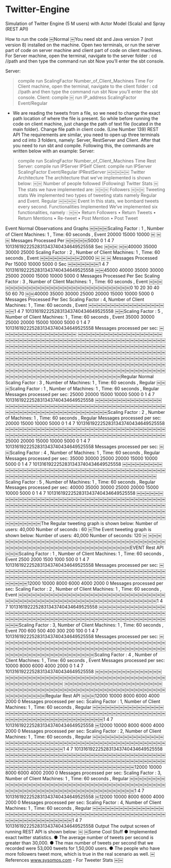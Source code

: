 # Twitter-Engine
Simulation of Twitter Engine (5 M users) with Actor Model (Scala) and Spray (REST API)

How to run the code
￼Normal
￼You need sbt and Java version 7 (not version 8) installed on the machine. Open two terminals, or run the server part of code on server machine and client part of code on client machines.
For Server machine, open the terminal, navigate to the server folder : cd //path
and then type the command
run sbt
Now you’ll enter the sbt console.

Server:
> compile
> run ScalingFactor Number_of_Client_Machines Time
For Client machine, open the terminal, navigate to the client folder :
cd //path
and then type the command
run sbt
Now you’ll enter the sbt console.
Client:
> compile
￼
> run IP_address ScalingFactor Event/Regular
* We are reading the tweets from a file, so we need to change the exact path location of where the file is present. So while before running the code on client machine, just change the path of text file (located in the main folder).
Change file path in client code. (Line Number 139)
REST API
The requirements are similar, you need to open up three terminals and cd into 3 folders, namely: Server, RestServer and Client. After that you need to run sbt and compile.
Following this, the commands are written below with an example: Server:
> compile
> run ScalingFactor Number_of_Client_Machines Time
Rest Server:
> compile
> run IPServer IPSelf
Client:
> compile
> run IPServer ScalingFactor Event/Regular IPRestServer
￼￼￼￼￼
Twitter Architecture
The architecture that we’ve implemented is shown below:
￼￼
Number of people followed (Following)
Twitter Stats
￼The stats we have implemented are:
￼￼￼
Followers
￼￼￼
Tweeting stats
We implemented two types of tweeting stats namely Regular and Event.
Regular
￼￼￼￼
Event
In this stats, we bombard tweets every second.
Functionalities Implemented
We’ve implemented six functionalities, namely :
￼￼• Return Followers
• Return Tweets
• Return Mentions
• Re-tweet
• Post Mention
• Post Tweet

Event Normal
Observations and Graphs
￼￼￼￼Scaling Factor : 1 , Number of Client Machines: 1 , Time: 60 seconds , Event
20000
15000
10000 ￼ ￼ ￼ Messages Processed Per
￼￼￼￼￼5000
0
1 4 7 1013161922252831343740434649525558
Sec
￼￼￼
￼￼40000
35000
30000
25000
Scaling Factor : 2 , Number of Client Machines: 1 , Time: 60 seconds , Event
￼￼￼￼￼￼￼￼￼20000 ￼ ￼ ￼ Messages Processed Per
15000
10000
 5000
    0
Sec
￼￼￼￼￼￼￼1 4 7 1013161922252831343740434649525558
￼￼45000
40000
35000
30000
25000
20000
15000
10000
5000 0
Messages Processed Per Sec
Scaling Factor : 3 , Number of Client Machines: 1 , Time: 60 seconds , Event
￼￼￼￼￼￼￼￼￼￼￼￼￼￼￼￼￼￼￼￼￼￼￼￼￼￼￼￼￼￼￼0 10 20 30 40 50 60 70
￼￼40000
35000
30000
25000
20000
15000
10000
5000 0
Messages Processed Per Sec
Scaling Factor : 4, Number of Client Machines: 1 , Time: 60 seconds , Event
￼￼￼￼￼￼￼￼￼￼￼￼￼￼￼￼￼￼￼1 4 7 1013161922252831343740434649525558
￼￼Scaling Factor : 5 , Number of Client Machines: 1 , Time: 60 seconds , Event
35000
30000
25000
20000
15000
10000
5000
0
1 4 7 1013161922252831343740434649525558
Messages processed per sec:
￼￼￼￼￼￼￼￼￼￼￼￼￼￼￼￼￼
￼￼￼￼￼￼￼￼￼￼￼￼￼￼￼￼￼￼￼￼￼￼￼￼￼￼￼￼￼￼￼￼￼￼￼￼￼￼￼￼￼￼￼￼￼￼￼￼￼￼￼￼￼￼￼￼￼￼￼￼￼￼￼￼￼￼￼￼￼￼￼￼￼￼￼￼￼￼￼￼￼￼￼￼￼￼￼￼￼￼￼￼￼￼￼￼￼￼￼￼￼￼￼￼￼￼￼￼￼￼￼￼￼￼￼￼￼￼￼￼￼￼￼￼￼￼￼￼￼￼￼￼￼￼￼￼￼￼￼￼￼￼￼￼￼￼￼￼￼￼￼￼￼￼￼￼￼￼￼￼￼￼￼￼￼￼￼￼￼￼￼￼￼￼￼￼￼￼￼￼￼￼￼￼￼￼￼￼￼￼￼￼￼￼￼￼￼￼￼￼￼￼￼￼￼￼￼￼￼￼￼￼￼￼￼￼￼￼￼￼￼￼￼￼￼￼￼￼￼￼￼￼￼￼￼￼￼￼￼￼￼￼￼￼￼￼￼￼￼￼￼￼￼￼￼￼￼￼￼￼￼Regular Normal
Scaling Factor : 3 , Number of Machines: 1 , Time: 60 seconds , Regular
￼￼￼Scaling Factor : 1 , Number of Machines: 1 , Time: 60 seconds , Regular
Messages processed per sec:
25000
20000
15000
10000
5000
0
1 4 7 1013161922252831343740434649525558
￼￼￼￼￼￼￼￼￼￼￼￼￼￼￼￼￼￼￼￼￼￼￼￼￼￼￼￼￼￼￼￼￼￼￼￼￼￼￼￼￼￼￼￼￼￼￼￼￼￼￼￼￼￼￼￼￼￼￼￼￼￼￼￼￼￼￼￼￼￼￼￼￼￼Scaling Factor : 2 , Number of Machines: 1 , Time: 60 seconds , Regular
Messages processed per sec:
20000
15000
10000
5000
0
1 4 7 1013161922252831343740434649525558
￼￼￼￼￼￼￼￼￼￼￼￼￼￼￼￼￼￼￼￼￼￼￼￼￼￼￼￼￼￼￼￼￼￼￼￼￼￼￼￼￼￼￼￼￼￼￼￼￼￼￼￼￼￼￼￼￼￼￼￼￼￼￼￼￼￼￼￼￼￼￼￼25000
20000
15000
10000
5000
0
1 4 7 1013161922252831343740434649525558
Messages processed per sec:
￼￼Scaling Factor : 4 , Number of Machines: 1 , Time: 60 seconds , Regular
Messages processed per sec:
35000
30000
25000
20000
15000
10000
5000
0
1 4 7 1013161922252831343740434649525558
￼￼￼￼￼￼￼￼￼￼￼￼￼￼￼￼￼￼￼￼￼￼￼￼￼￼￼￼￼￼￼￼￼￼￼￼￼￼￼￼￼￼￼￼￼￼￼￼￼￼￼￼￼￼￼￼￼￼￼￼￼￼￼￼￼￼￼￼￼￼￼￼￼￼￼￼￼￼￼Scaling Factor : 5 , Number of Machines: 1 , Time: 60 seconds , Regular
Messages processed per sec:
40000
35000
30000
25000
20000
15000
10000
5000
0
1 4 7 1013161922252831343740434649525558
￼￼￼￼￼￼￼￼￼￼￼￼￼￼￼￼￼￼￼￼￼￼￼￼￼￼￼￼￼￼￼￼￼￼￼￼￼￼￼￼￼￼￼￼￼￼￼￼￼￼￼￼￼￼￼￼￼￼￼￼￼￼￼￼￼￼￼￼￼￼￼￼￼￼￼￼￼￼￼￼￼￼￼￼￼￼￼￼￼￼￼￼￼￼￼￼￼￼￼￼￼￼￼￼￼￼￼￼￼￼￼￼￼￼￼￼￼￼￼￼￼￼￼￼￼￼￼￼￼￼￼￼￼￼￼￼￼￼￼￼￼￼￼￼￼￼￼￼￼￼￼￼￼￼￼￼￼￼The Regular tweeting graph is shown below:
Number of users: 40,000 Number of seconds : 60
￼The Event tweeting graph is shown below:
Number of users: 40,000 Number of seconds: 120
￼
￼￼￼￼￼￼￼￼￼￼￼￼￼￼￼￼￼￼￼￼￼￼￼￼￼￼￼￼￼￼￼￼￼￼￼￼￼￼￼￼￼￼￼￼￼￼￼￼￼￼￼￼￼￼￼￼￼￼￼￼￼￼￼￼￼￼￼EVENT Rest API
￼￼￼Scaling Factor : 1 , Number of Client Machines: 1 , Time: 60 seconds , Event
2500
2000
1500
1000
500
0
1 4 7 1013161922252831343740434649525558
Messages processed per sec:
￼￼￼￼￼￼￼￼￼￼￼￼￼￼￼￼￼￼￼￼￼￼￼￼￼￼￼￼￼￼￼￼￼￼￼￼￼￼￼￼￼￼￼￼￼￼￼￼￼￼￼￼￼￼￼￼￼￼￼￼￼￼￼￼￼￼￼￼￼￼￼￼￼￼￼￼￼￼12000
10000
 8000
 6000
 4000
 2000
    0
Messages processed per sec:
Scaling Factor : 2 , Number of Client Machines: 1 , Time: 60 seconds , Event
￼￼￼￼￼￼￼￼￼￼￼￼￼￼￼￼￼￼￼￼￼￼￼￼￼￼￼￼￼￼￼￼￼￼￼￼￼￼￼￼￼￼￼￼￼￼￼￼￼￼￼￼￼￼￼￼￼￼￼￼￼￼￼￼￼￼￼1 4 7 1013161922252831343740434649525558
￼￼￼￼￼￼￼￼￼￼￼￼￼￼￼￼￼￼￼￼￼￼￼￼￼￼￼￼￼￼￼￼￼￼￼￼￼￼￼￼￼￼￼￼￼￼￼￼￼￼￼￼￼￼￼￼￼￼￼￼￼￼￼￼￼￼￼￼￼￼￼￼￼￼￼￼￼￼￼￼￼￼￼￼￼￼￼￼￼￼Scaling Factor : 3, Number of Client Machines: 1 , Time: 60 seconds , Event
700
600
500
400
300
200
100
0
1 4 7 1013161922252831343740434649525558
Messages processed per sec:
￼￼￼￼￼￼￼￼￼￼￼￼￼￼￼￼￼￼￼￼￼￼￼￼￼￼￼￼￼￼￼￼￼￼￼￼￼￼￼￼￼￼￼￼￼￼￼￼￼￼￼￼￼￼￼￼￼￼￼￼￼￼￼￼￼￼￼￼￼￼￼￼￼￼￼￼￼￼￼￼￼￼￼￼￼￼￼￼￼￼￼￼￼Scaling Factor : 4 , Number of Client Machines: 1 , Time: 60 seconds , Event
Messages processed per sec:
10000
 8000
 6000
 4000
 2000
0
1 4 7 1013161922252831343740434649525558
￼￼￼￼￼￼￼￼￼￼￼￼￼￼￼￼￼￼￼￼￼￼￼￼￼￼￼￼￼￼￼￼￼￼￼￼￼￼￼￼￼￼￼￼￼￼￼￼￼￼￼￼￼￼￼￼￼￼￼￼￼￼￼￼
￼￼￼￼￼￼￼￼￼￼￼￼￼￼￼￼￼￼￼￼￼￼￼￼￼￼￼￼￼￼￼￼￼￼￼￼￼￼￼￼￼￼￼￼￼￼￼￼￼￼￼￼￼￼￼￼￼￼￼￼￼￼￼￼￼￼￼Regular Rest API
￼￼￼12000
10000
 8000
 6000
 4000
 2000
    0
Messages processed per sec:
Scaling Factor : 1, Number of Client Machines: 1 , Time: 60 seconds , Regular
￼￼￼￼￼￼￼￼￼￼￼￼￼￼￼￼￼￼￼￼￼￼￼￼￼￼￼￼￼￼￼￼￼￼￼￼￼￼￼￼￼￼￼￼￼￼￼￼￼￼￼￼￼￼￼￼￼￼￼￼￼￼￼￼￼￼￼￼￼￼￼￼￼￼1 4 7 1013161922252831343740434649525558
￼12000
10000
 8000
 6000
 4000
 2000
    0
Messages processed per sec:
Scaling Factor : 2, Number of Client Machines: 1 , Time: 60 seconds , Regular
￼￼￼￼￼￼￼￼￼￼￼￼￼￼￼￼￼￼￼￼￼￼￼￼￼￼￼￼￼￼￼￼￼￼￼￼￼￼￼￼￼￼￼￼￼￼￼￼￼￼￼￼￼￼￼￼￼￼￼￼￼￼￼￼￼1 4 7 1013161922252831343740434649525558
￼￼￼￼￼￼￼￼￼￼￼￼￼￼￼￼￼￼￼￼￼￼￼￼￼￼￼￼￼￼￼￼￼￼￼￼￼￼￼￼￼￼￼￼￼￼￼￼￼￼￼￼￼￼￼￼￼￼￼￼￼￼￼￼￼￼￼￼￼￼￼￼￼￼￼￼￼￼￼￼￼￼￼￼￼￼￼￼￼￼￼￼￼￼￼￼￼￼￼￼￼12000
10000
 8000
 6000
 4000
 2000
    0
Messages processed per sec:
Scaling Factor : 3, Number of Client Machines: 1 , Time: 60 seconds , Regular
￼￼￼￼￼￼￼￼￼￼￼￼￼￼￼￼￼￼￼￼￼￼￼￼￼￼￼￼￼￼￼￼￼￼￼￼￼￼￼￼￼￼￼￼￼￼￼￼￼￼￼￼￼￼￼￼￼￼￼￼￼￼￼￼￼￼￼￼￼￼￼￼￼1 4 7 1013161922252831343740434649525558
￼12000
10000
 8000
 6000
 4000
 2000
    0
Messages processed per sec:
Scaling Factor : 4, Number of Client Machines: 1 , Time: 60 seconds , Regular
￼￼￼￼￼￼￼￼￼￼￼￼￼￼￼￼￼￼￼￼￼￼￼￼￼￼￼￼￼￼￼￼￼￼￼￼￼￼￼￼￼￼￼￼￼￼￼￼￼￼￼￼￼￼￼￼￼￼￼￼￼￼￼￼￼￼￼1 4 7 1013161922252831343740434649525558
Output
The output screen of running REST API is shown below:
￼
￼Some Cool Stuff
● Implemented exact twitter statistics.
● The average number of tweets per second is greater than 30,000.
● The max number of tweets per second that we recorded were 53,000 tweets
for 1,50,000 users.
● The people who have more followers tweet more, which is true in the real
scenario as well.
￼
References
www.sysomos.com - For Tweeter Stats
￼￼
